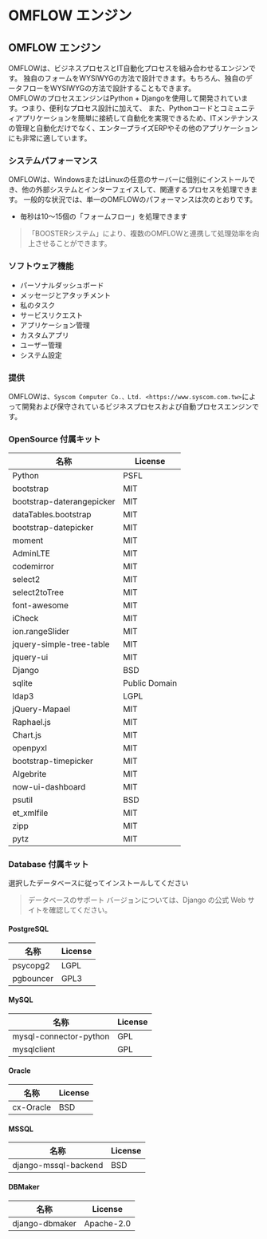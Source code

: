 # OMFLOW エンジン

## OMFLOW エンジン

OMFLOWは、ビジネスプロセスとIT自動化プロセスを組み合わせるエンジンです。 独自のフォームをWYSIWYGの方法で設計できます。もちろん、独自のデータフローをWYSIWYGの方法で設計することもできます。\
OMFLOWのプロセスエンジンはPython + Djangoを使用して開発されています。つまり、便利なプロセス設計に加えて、 また、Pythonコードとコミュニティアプリケーションを簡単に接続して自動化を実現できるため、ITメンテナンスの管理と自動化だけでなく、エンタープライズERPやその他のアプリケーションにも非常に適しています。

### システムパフォーマンス

OMFLOWは、WindowsまたはLinuxの任意のサーバーに個別にインストールでき、他の外部システムとインターフェイスして、関連するプロセスを処理できます。 一般的な状況では、単一のOMFLOWのパフォーマンスは次のとおりです。

* 毎秒は10〜15個の「フォームフロー」を処理できます

> 「BOOSTERシステム」により、複数のOMFLOWと連携して処理効率を向上させることができます。

### ソフトウェア機能

* パーソナルダッシュボード
* メッセージとアタッチメント
* 私のタスク
* サービスリクエスト
* アプリケーション管理
* カスタムアプリ
* ユーザー管理
* システム設定

### 提供

OMFLOWは、`Syscom Computer Co.、Ltd. <https://www.syscom.com.tw>`によって開発および保守されているビジネスプロセスおよび自動プロセスエンジンです。

### OpenSource 付属キット

| 名称                        | License       |
| ------------------------- | ------------- |
| Python                    | PSFL          |
| bootstrap                 | MIT           |
| bootstrap-daterangepicker | MIT           |
| dataTables.bootstrap      | MIT           |
| bootstrap-datepicker      | MIT           |
| moment                    | MIT           |
| AdminLTE                  | MIT           |
| codemirror                | MIT           |
| select2                   | MIT           |
| select2toTree             | MIT           |
| font-awesome              | MIT           |
| iCheck                    | MIT           |
| ion.rangeSlider           | MIT           |
| jquery-simple-tree-table  | MIT           |
| jquery-ui                 | MIT           |
| Django                    | BSD           |
| sqlite                    | Public Domain |
| ldap3                     | LGPL          |
| jQuery-Mapael             | MIT           |
| Raphael.js                | MIT           |
| Chart.js                  | MIT           |
| openpyxl                  | MIT           |
| bootstrap-timepicker      | MIT           |
| Algebrite                 | MIT           |
| now-ui-dashboard          | MIT           |
| psutil                    | BSD           |
| et\_xmlfile               | MIT           |
| zipp                      | MIT           |
| pytz                      | MIT           |

### Database 付属キット

選択したデータベースに従ってインストールしてください

> データベースのサポート バージョンについては、Django の公式 Web サイトを確認してください。

#### PostgreSQL

| 名称        | License |
| --------- | ------- |
| psycopg2  | LGPL    |
| pgbouncer | GPL3    |

#### MySQL

| 名称                     | License |
| ---------------------- | ------- |
| mysql-connector-python | GPL     |
| mysqlclient            | GPL     |

#### Oracle

| 名称        | License |
| --------- | ------- |
| cx-Oracle | BSD     |

#### MSSQL

| 名称                   | License |
| -------------------- | ------- |
| django-mssql-backend | BSD     |

#### DBMaker

| 名称             | License    |
| -------------- | ---------- |
| django-dbmaker | Apache-2.0 |
